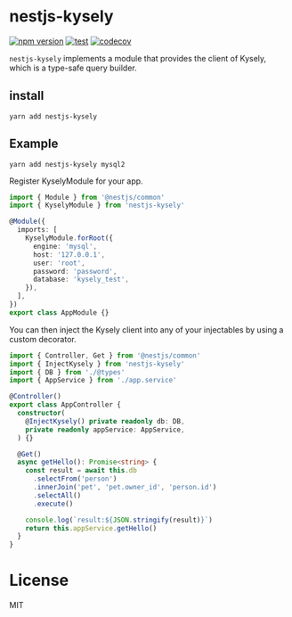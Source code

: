 # nestjs-kysely

[![npm version](https://badge.fury.io/js/nestjs-kysely.svg)](https://badge.fury.io/js/nestjs-kysely.svg)
[![test](https://github.com/kzmat/nestjs-kysely/actions/workflows/test.yml/badge.svg)](https://github.com/kzmat/nestjs-kysely/actions/workflows/test.yml)
[![codecov](https://codecov.io/gh/kzmat/nestjs-kysely/branch/master/graph/badge.svg?token=5PN87HH33L)](https://codecov.io/gh/kzmat/nestjs-kysely)

`nestjs-kysely` implements a module that provides the client of Kysely, which is a type-safe query builder.

## install

```
yarn add nestjs-kysely
```

## Example

```
yarn add nestjs-kysely mysql2
```

Register KyselyModule for your app.

```ts
import { Module } from '@nestjs/common'
import { KyselyModule } from 'nestjs-kysely'

@Module({
  imports: [
    KyselyModule.forRoot({
      engine: 'mysql',
      host: '127.0.0.1',
      user: 'root',
      password: 'password',
      database: 'kysely_test',
    }),
  ],
})
export class AppModule {}
```

You can then inject the Kysely client into any of your injectables by using a custom decorator.

```ts
import { Controller, Get } from '@nestjs/common'
import { InjectKysely } from 'nestjs-kysely'
import { DB } from './@types'
import { AppService } from './app.service'

@Controller()
export class AppController {
  constructor(
    @InjectKysely() private readonly db: DB,
    private readonly appService: AppService,
  ) {}

  @Get()
  async getHello(): Promise<string> {
    const result = await this.db
      .selectFrom('person')
      .innerJoin('pet', 'pet.owner_id', 'person.id')
      .selectAll()
      .execute()

    console.log(`result:${JSON.stringify(result)}`)
    return this.appService.getHello()
  }
}
```

# License

MIT
